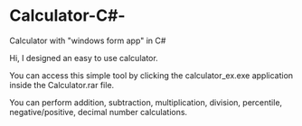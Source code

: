 # Calculator-C#-
Calculator with "windows form app" in C#

Hi, I designed an easy to use calculator. 

You can access this simple tool by clicking the calculator_ex.exe application inside the Calculator.rar file.

You can perform addition, subtraction, multiplication, division, percentile, negative/positive, decimal number calculations.

